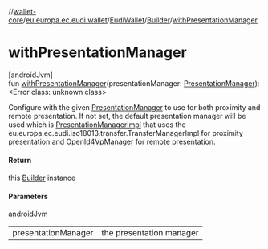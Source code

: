 //[wallet-core](../../../../index.md)/[eu.europa.ec.eudi.wallet](../../index.md)/[EudiWallet](../index.md)/[Builder](index.md)/[withPresentationManager](with-presentation-manager.md)

# withPresentationManager

[androidJvm]\
fun [withPresentationManager](with-presentation-manager.md)(presentationManager: [PresentationManager](../../../eu.europa.ec.eudi.wallet.presentation/-presentation-manager/index.md)): &lt;Error class: unknown class&gt;

Configure with the given [PresentationManager](../../../eu.europa.ec.eudi.wallet.presentation/-presentation-manager/index.md) to use for both proximity and remote presentation. If not set, the default presentation manager will be used which is [PresentationManagerImpl](../../../eu.europa.ec.eudi.wallet.presentation/-presentation-manager-impl/index.md) that uses the eu.europa.ec.eudi.iso18013.transfer.TransferManagerImpl for proximity presentation and [OpenId4VpManager](../../../eu.europa.ec.eudi.wallet.transfer.openId4vp/-open-id4-vp-manager/index.md) for remote presentation.

#### Return

this [Builder](index.md) instance

#### Parameters

androidJvm

| | |
|---|---|
| presentationManager | the presentation manager |
